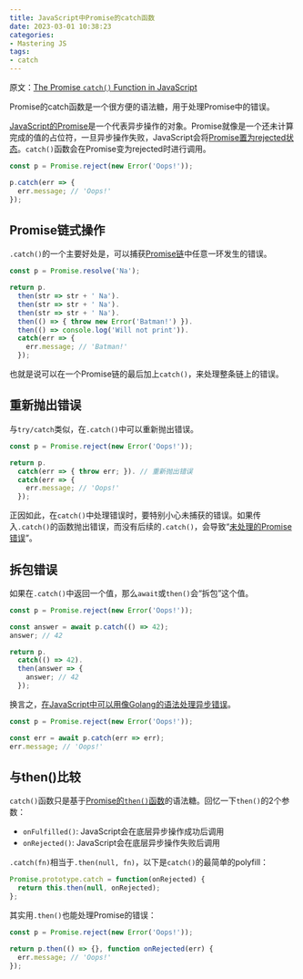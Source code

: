 ```yaml
---
title: JavaScript中Promise的catch函数
date: 2023-03-01 10:38:23
categories:
- Mastering JS
tags:
- catch
---
```


原文：[The Promise `catch()` Function in JavaScript](https://masteringjs.io/tutorials/fundamentals/catch)

Promise的catch函数是一个很方便的语法糖，用于处理Promise中的错误。

<!-- more -->

[JavaScript的Promise](https://masteringjs.io/tutorials/fundamentals/promise)是一个代表异步操作的对象。Promise就像是一个还未计算完成的值的占位符，一旦异步操作失败，JavaScript会将[Promise置为rejected状态](https://developer.mozilla.org/en-US/docs/Web/JavaScript/Reference/Global_Objects/Promise/reject)。`catch()`函数会在Promise变为rejected时进行调用。

```javascript
const p = Promise.reject(new Error('Oops!'));

p.catch(err => {
  err.message; // 'Oops!'
});
```

## Promise链式操作

`.catch()`的一个主要好处是，可以捕获[Promise链](https://masteringjs.io/tutorials/fundamentals/then#chaining)中任意一环发生的错误。

```javascript
const p = Promise.resolve('Na');

return p.
  then(str => str + ' Na').
  then(str => str + ' Na').
  then(str => str + ' Na').
  then(() => { throw new Error('Batman!') }).
  then(() => console.log('Will not print')).
  catch(err => {
    err.message; // 'Batman!'
  });
```

也就是说可以在一个Promise链的最后加上`catch()`，来处理整条链上的错误。

## 重新抛出错误

与`try/catch`类似，在`.catch()`中可以重新抛出错误。

```javascript
const p = Promise.reject(new Error('Oops!'));

return p.
  catch(err => { throw err; }). // 重新抛出错误
  catch(err => {
    err.message; // 'Oops!'
  });
```

正因如此，在`catch()`中处理错误时，要特别小心未捕获的错误。如果传入`.catch()`的函数抛出错误，而没有后续的`.catch()`，会导致“[未处理的Promise错误](https://thecodebarbarian.com/unhandled-promise-rejections-in-node.js.html)”。

## 拆包错误

如果在`.catch()`中返回一个值，那么`await`或`then()`会“拆包”这个值。

```javascript
const p = Promise.reject(new Error('Oops!'));

const answer = await p.catch(() => 42);
answer; // 42

return p.
  catch(() => 42).
  then(answer => {
    answer; // 42
  });
```

换言之，[在JavaScript中可以用像Golang的语法处理异步错误](http://thecodebarbarian.com/async-await-error-handling-in-javascript.html#golang-in-js)。

```javascript
const p = Promise.reject(new Error('Oops!'));

const err = await p.catch(err => err);
err.message; // 'Oops!'
```

## 与then()比较

`catch()`函数只是基于[Promise的`then()`函数](https://masteringjs.io/tutorials/fundamentals/then)的语法糖。回忆一下`then()`的2个参数：

* `onFulfilled()`: JavaScript会在底层异步操作成功后调用
* `onRejected()`: JavaScript会在底层异步操作失败后调用

`.catch(fn)`相当于`.then(null, fn)`，以下是`catch()`的最简单的polyfill：

```javascript
Promise.prototype.catch = function(onRejected) {
  return this.then(null, onRejected);
};
```

其实用`.then()`也能处理Promise的错误：

```javascript
const p = Promise.reject(new Error('Oops!'));

return p.then(() => {}, function onRejected(err) {
  err.message; // 'Oops!'
});
```
